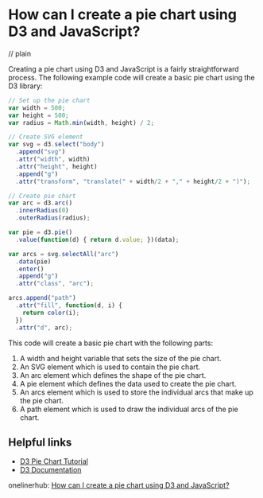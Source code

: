 # How can I create a pie chart using D3 and JavaScript?
// plain

Creating a pie chart using D3 and JavaScript is a fairly straightforward process. The following example code will create a basic pie chart using the D3 library:

```javascript
// Set up the pie chart
var width = 500;
var height = 500;
var radius = Math.min(width, height) / 2;

// Create SVG element
var svg = d3.select("body")
  .append("svg")
  .attr("width", width)
  .attr("height", height)
  .append("g")
  .attr("transform", "translate(" + width/2 + "," + height/2 + ")");

// Create pie chart
var arc = d3.arc()
  .innerRadius(0)
  .outerRadius(radius);

var pie = d3.pie()
  .value(function(d) { return d.value; })(data);

var arcs = svg.selectAll("arc")
  .data(pie)
  .enter()
  .append("g")
  .attr("class", "arc");

arcs.append("path")
  .attr("fill", function(d, i) {
    return color(i);
  })
  .attr("d", arc);
```

This code will create a basic pie chart with the following parts:

1. A width and height variable that sets the size of the pie chart.
2. An SVG element which is used to contain the pie chart.
3. An arc element which defines the shape of the pie chart.
4. A pie element which defines the data used to create the pie chart.
5. An arcs element which is used to store the individual arcs that make up the pie chart.
6. A path element which is used to draw the individual arcs of the pie chart.

## Helpful links

- [D3 Pie Chart Tutorial](https://www.d3-graph-gallery.com/graph/pie_basic.html)
- [D3 Documentation](https://github.com/d3/d3/wiki)

onelinerhub: [How can I create a pie chart using D3 and JavaScript?](https://onelinerhub.com/javascript-d3/how-can-i-create-a-pie-chart-using-d--and-javascript)